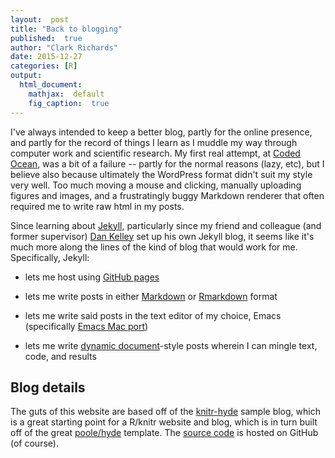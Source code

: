 ```yaml
---
layout:  post
title: "Back to blogging"
published:  true
author: "Clark Richards"
date: 2015-12-27
categories: [R]
output:
  html_document:
    mathjax:  default
    fig_caption:  true
---
```


I've always intended to keep a better blog, partly for the online presence, and partly for the record of things I learn as I muddle my way through computer work and scientific research. My first real attempt, at [Coded Ocean](http://codedocean.wordpress.com), was a bit of a failure -- partly for the normal reasons (lazy, etc), but I believe also because ultimately the WordPress format didn't suit my style very well. Too much moving a mouse and clicking, manually uploading figures and images, and a frustratingly buggy Markdown renderer that often required me to write raw html in my posts.

Since learning about [Jekyll](http://jekyllrb.com), particularly since my friend and colleague (and former supervisor) [Dan Kelley](http://dankelley.github.io) set up his own Jekyll blog, it seems like it's much more along the lines of the kind of blog that would work for me. Specifically, Jekyll:

* lets me host using [GitHub pages](http://pages.github.com)

* lets me write posts in either [Markdown](https://daringfireball.net/projects/markdown/) or [Rmarkdown](http://rmarkdown.rstudio.com/) format

* lets me write said posts in the text editor of my choice, Emacs (specifically [Emacs Mac port](https://github.com/railwaycat/homebrew-emacsmacport/releases))

* lets me write [dynamic document](http://polardispatches.org/open-software-open-science-reproducible-results/)-style posts wherein I can mingle text, code, and results

## Blog details

The guts of this website are based off of the [knitr-hyde](http://statistics.rainandrhino.org/knitr-hyde/) sample blog, which is a great starting point for a R/knitr website and blog, which is in turn built off of the great [poole/hyde](https://github.com/poole/hyde) template. The [source code](https://github.com/richardsc/richardsc.github.io) is hosted on GitHub (of course).
